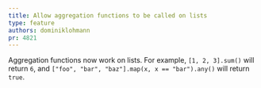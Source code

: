 ```yaml
---
title: Allow aggregation functions to be called on lists
type: feature
authors: dominiklohmann
pr: 4821
---
```


Aggregation functions now work on lists. For example, `[1, 2, 3].sum()` will
return `6`, and `["foo", "bar", "baz"].map(x, x == "bar").any()` will return
`true`.
